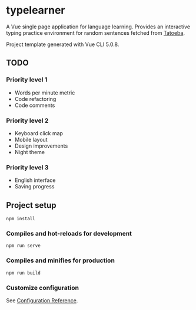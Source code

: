 # typelearner

A Vue single page application for language learning. Provides an interactive typing practice environment for random sentences fetched from [Tatoeba](https://tatoeba.org/). 

Project template generated with Vue CLI 5.0.8.

## TODO

### Priority level 1

* Words per minute metric
* Code refactoring
* Code comments

### Priority level 2

* Keyboard click map
* Mobile layout
* Design improvements
* Night theme

### Priority level 3

* English interface
* Saving progress

## Project setup
```
npm install
```

### Compiles and hot-reloads for development
```
npm run serve
```

### Compiles and minifies for production
```
npm run build
```

### Customize configuration
See [Configuration Reference](https://cli.vuejs.org/config/).

